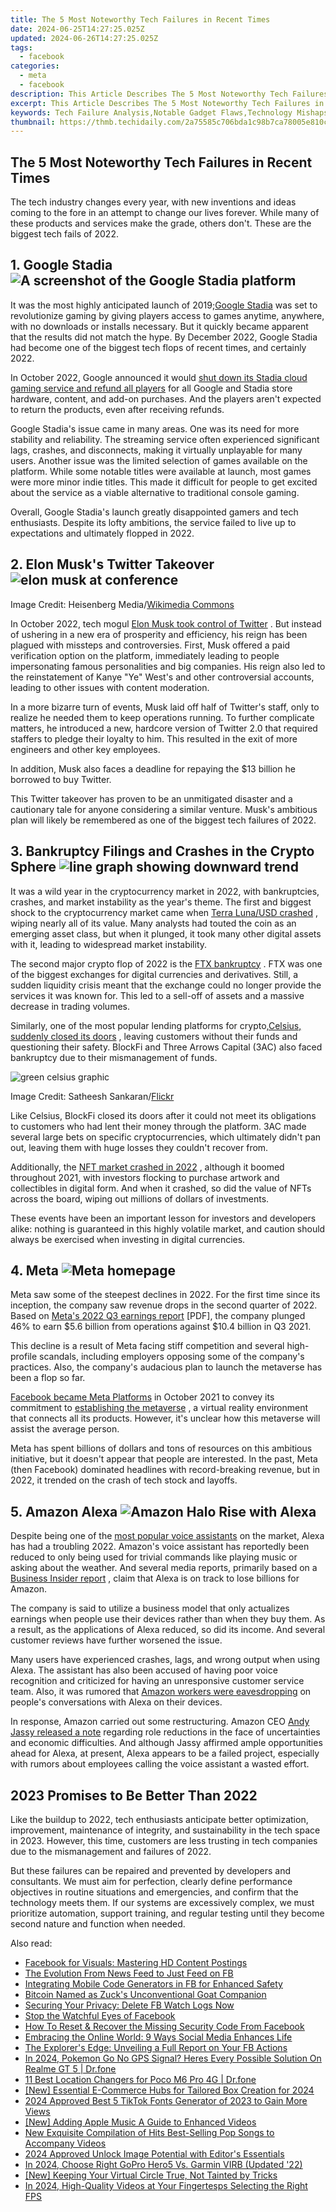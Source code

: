 ```yaml
---
title: The 5 Most Noteworthy Tech Failures in Recent Times
date: 2024-06-25T14:27:25.025Z
updated: 2024-06-26T14:27:25.025Z
tags:
  - facebook
categories:
  - meta
  - facebook
description: This Article Describes The 5 Most Noteworthy Tech Failures in Recent Times
excerpt: This Article Describes The 5 Most Noteworthy Tech Failures in Recent Times
keywords: Tech Failure Analysis,Notable Gadget Flaws,Technology Mishaps,Significant Tech Errors,Critical Gadgets Downfall,Major Tech Shortcomings,Prominent Tech Disasters
thumbnail: https://thmb.techidaily.com/2a75585c706bda1c98b7ca78005e810cc4fa04565ec0bfaa1522a3466ddc9fcb.jpg
---
```


## The 5 Most Noteworthy Tech Failures in Recent Times

 The tech industry changes every year, with new inventions and ideas coming to the fore in an attempt to change our lives forever. While many of these products and services make the grade, others don't. These are the biggest tech fails of 2022.

## 1\. Google Stadia ![A screenshot of the Google Stadia platform](https://static1.makeuseofimages.com/wordpress/wp-content/uploads/2022/12/google-stadia.jpg)

 It was the most highly anticipated launch of 2019;[Google Stadia](https://stadia.google.com/) was set to revolutionize gaming by giving players access to games anytime, anywhere, with no downloads or installs necessary. But it quickly became apparent that the results did not match the hype. By December 2022, Google Stadia had become one of the biggest tech flops of recent times, and certainly 2022.

 In October 2022, Google announced it would [shut down its Stadia cloud gaming service and refund all players](https://www.makeuseof.com/google-stadia-is-shutting-down-and-refunding-gamers/) for all Google and Stadia store hardware, content, and add-on purchases. And the players aren't expected to return the products, even after receiving refunds.

 Google Stadia's issue came in many areas. One was its need for more stability and reliability. The streaming service often experienced significant lags, crashes, and disconnects, making it virtually unplayable for many users. Another issue was the limited selection of games available on the platform. While some notable titles were available at launch, most games were more minor indie titles. This made it difficult for people to get excited about the service as a viable alternative to traditional console gaming.

 Overall, Google Stadia's launch greatly disappointed gamers and tech enthusiasts. Despite its lofty ambitions, the service failed to live up to expectations and ultimately flopped in 2022.

## 2\. Elon Musk's Twitter Takeover ![elon musk at conference](https://static1.makeuseofimages.com/wordpress/wp-content/uploads/2022/01/elon-musk-pic.jpg)

 Image Credit: Heisenberg Media/[Wikimedia Commons](https://commons.wikimedia.org/wiki/File:Elon%5FMusk%5F-%5FThe%5FSummit%5F2013.jpg)

 In October 2022, tech mogul [Elon Musk took control of Twitter](https://www.makeuseof.com/how-elon-musk-bought-twitter-timeline/) . But instead of ushering in a new era of prosperity and efficiency, his reign has been plagued with missteps and controversies. First, Musk offered a paid verification option on the platform, immediately leading to people impersonating famous personalities and big companies. His reign also led to the reinstatement of Kanye "Ye" West's and other controversial accounts, leading to other issues with content moderation.

 In a more bizarre turn of events, Musk laid off half of Twitter's staff, only to realize he needed them to keep operations running. To further complicate matters, he introduced a new, hardcore version of Twitter 2.0 that required staffers to pledge their loyalty to him. This resulted in the exit of more engineers and other key employees.

 In addition, Musk also faces a deadline for repaying the $13 billion he borrowed to buy Twitter.

 This Twitter takeover has proven to be an unmitigated disaster and a cautionary tale for anyone considering a similar venture. Musk's ambitious plan will likely be remembered as one of the biggest tech failures of 2022.

## 3\. Bankruptcy Filings and Crashes in the Crypto Sphere ![line graph showing downward trend](https://static1.makeuseofimages.com/wordpress/wp-content/uploads/2022/11/graph-36929.png)

 It was a wild year in the cryptocurrency market in 2022, with bankruptcies, crashes, and market instability as the year's theme. The first and biggest shock to the cryptocurrency market came when [Terra Luna/USD crashed](https://www.makeuseof.com/why-has-terras-luna-price-crashed/) , wiping nearly all of its value. Many analysts had touted the coin as an emerging asset class, but when it plunged, it took many other digital assets with it, leading to widespread market instability.

 The second major crypto flop of 2022 is the [FTX bankruptcy](https://www.makeuseof.com/what-is-going-on-binance-ftx/) . FTX was one of the biggest exchanges for digital currencies and derivatives. Still, a sudden liquidity crisis meant that the exchange could no longer provide the services it was known for. This led to a sell-off of assets and a massive decrease in trading volumes.

 Similarly, one of the most popular lending platforms for crypto,[Celsius, suddenly closed its doors](https://www.makeuseof.com/celsius-crypto-collapse-how-much-did-users-lose/) , leaving customers without their funds and questioning their safety. BlockFi and Three Arrows Capital (3AC) also faced bankruptcy due to their mismanagement of funds.

![green celsius graphic](https://static1.makeuseofimages.com/wordpress/wp-content/uploads/2022/12/green-celsius-1.jpg)

 Image Credit: Satheesh Sankaran/[Flickr](https://www.flickr.com/photos/justanothercreativesoul/52455459544/in/)

 Like Celsius, BlockFi closed its doors after it could not meet its obligations to customers who had lent their money through the platform. 3AC made several large bets on specific cryptocurrencies, which ultimately didn't pan out, leaving them with huge losses they couldn't recover from.

 Additionally, the [NFT market crashed in 2022](https://www.makeuseof.com/nft-market-collapse-lessons-learned/) , although it boomed throughout 2021, with investors flocking to purchase artwork and collectibles in digital form. And when it crashed, so did the value of NFTs across the board, wiping out millions of dollars of investments.

 These events have been an important lesson for investors and developers alike: nothing is guaranteed in this highly volatile market, and caution should always be exercised when investing in digital currencies.

## 4\. Meta ![Meta homepage](https://static1.makeuseofimages.com/wordpress/wp-content/uploads/2022/09/Meta-homepage.jpg)

 Meta saw some of the steepest declines in 2022\. For the first time since its inception, the company saw revenue drops in the second quarter of 2022\. Based on [Meta's 2022 Q3 earnings report](https://s21.q4cdn.com/399680738/files/doc%5Ffinancials/2022/q3/Meta-09.30.2022-Exhibit-99.1-FINAL.pdf) \[PDF\], the company plunged 46% to earn $5.6 billion from operations against $10.4 billion in Q3 2021.

 This decline is a result of Meta facing stiff competition and several high-profile scandals, including employers opposing some of the company's practices. Also, the company's audacious plan to launch the metaverse has been a flop so far.

[Facebook became Meta Platforms](https://www.makeuseof.com/facebook-announced-meta-its-new-brand/) in October 2021 to convey its commitment to [establishing the metaverse](https://www.makeuseof.com/what-is-the-metaverse/) , a virtual reality environment that connects all its products. However, it's unclear how this metaverse will assist the average person.

 Meta has spent billions of dollars and tons of resources on this ambitious initiative, but it doesn't appear that people are interested. In the past, Meta (then Facebook) dominated headlines with record-breaking revenue, but in 2022, it trended on the crash of tech stock and layoffs.

## 5\. Amazon Alexa ![Amazon Halo Rise with Alexa](https://static1.makeuseofimages.com/wordpress/wp-content/uploads/2022/10/Screen-Shot-2022-10-21-at-101710-PM.png)

 Despite being one of the [most popular voice assistants](https://www.makeuseof.com/siri-vs-alexa-vs-google-smarter-answering-questions/) on the market, Alexa has had a troubling 2022\. Amazon's voice assistant has reportedly been reduced to only being used for trivial commands like playing music or asking about the weather. And several media reports, primarily based on a [Business Insider report](https://www.businessinsider.com/amazon-alexa-job-layoffs-rise-and-fall-2022-11) , claim that Alexa is on track to lose billions for Amazon.

 The company is said to utilize a business model that only actualizes earnings when people use their devices rather than when they buy them. As a result, as the applications of Alexa reduced, so did its income. And several customer reviews have further worsened the issue.

 Many users have experienced crashes, lags, and wrong output when using Alexa. The assistant has also been accused of having poor voice recognition and criticized for having an unresponsive customer service team. Also, it was rumored that [Amazon workers were eavesdropping](https://www.makeuseof.com/is-amazon-alexa-spying-on-you/) on people's conversations with Alexa on their devices.

 In response, Amazon carried out some restructuring. Amazon CEO [Andy Jassy released a note](https://www.aboutamazon.com/news/company-news/a-note-from-ceo-andy-jassy-about-role-eliminations) regarding role reductions in the face of uncertainties and economic difficulties. And although Jassy affirmed ample opportunities ahead for Alexa, at present, Alexa appears to be a failed project, especially with rumors about employees calling the voice assistant a wasted effort.

## 2023 Promises to Be Better Than 2022

 Like the buildup to 2022, tech enthusiasts anticipate better optimization, improvement, maintenance of integrity, and sustainability in the tech space in 2023\. However, this time, customers are less trusting in tech companies due to the mismanagement and failures of 2022.

 But these failures can be repaired and prevented by developers and consultants. We must aim for perfection, clearly define performance objectives in routine situations and emergencies, and confirm that the technology meets them. If our systems are excessively complex, we must prioritize automation, support training, and regular testing until they become second nature and function when needed.


<ins class="adsbygoogle"
     style="display:block"
     data-ad-format="autorelaxed"
     data-ad-client="ca-pub-7571918770474297"
     data-ad-slot="1223367746"></ins>



<ins class="adsbygoogle"
     style="display:block"
     data-ad-client="ca-pub-7571918770474297"
     data-ad-slot="8358498916"
     data-ad-format="auto"
     data-full-width-responsive="true"></ins>

<span class="atpl-alsoreadstyle">Also read:</span>
<div><ul>
<li><a href="https://facebook.techidaily.com/facebook-for-visuals-mastering-hd-content-postings/"><u>Facebook for Visuals: Mastering HD Content Postings</u></a></li>
<li><a href="https://facebook.techidaily.com/the-evolution-from-news-feed-to-just-feed-on-fb/"><u>The Evolution From News Feed to Just Feed on FB</u></a></li>
<li><a href="https://facebook.techidaily.com/integrating-mobile-code-generators-in-fb-for-enhanced-safety/"><u>Integrating Mobile Code Generators in FB for Enhanced Safety</u></a></li>
<li><a href="https://facebook.techidaily.com/1719145823817-bitcoin-named-as-zucks-unconventional-goat-companion/"><u>Bitcoin Named as Zuck's Unconventional Goat Companion</u></a></li>
<li><a href="https://facebook.techidaily.com/securing-your-privacy-delete-fb-watch-logs-now/"><u>Securing Your Privacy: Delete FB Watch Logs Now</u></a></li>
<li><a href="https://facebook.techidaily.com/stop-the-watchful-eyes-of-facebook/"><u>Stop the Watchful Eyes of Facebook</u></a></li>
<li><a href="https://facebook.techidaily.com/how-to-reset-and-recover-the-missing-security-code-from-facebook/"><u>How To Reset & Recover the Missing Security Code From Facebook</u></a></li>
<li><a href="https://facebook.techidaily.com/embracing-the-online-world-9-ways-social-media-enhances-life/"><u>Embracing the Online World: 9 Ways Social Media Enhances Life</u></a></li>
<li><a href="https://facebook.techidaily.com/the-explorers-edge-unveiling-a-full-report-on-your-fb-actions/"><u>The Explorer's Edge: Unveiling a Full Report on Your FB Actions</u></a></li>
<li><a href="https://pokemon-go-android.techidaily.com/in-2024-pokemon-go-no-gps-signal-heres-every-possible-solution-on-realme-gt-5-drfone-by-drfone-virtual-android/"><u>In 2024, Pokemon Go No GPS Signal? Heres Every Possible Solution On Realme GT 5 | Dr.fone</u></a></li>
<li><a href="https://location-fake.techidaily.com/11-best-location-changers-for-poco-m6-pro-4g-drfone-by-drfone-virtual-android/"><u>11 Best Location Changers for Poco M6 Pro 4G | Dr.fone</u></a></li>
<li><a href="https://vp-tips.techidaily.com/new-essential-e-commerce-hubs-for-tailored-box-creation-for-2024/"><u>[New] Essential E-Commerce Hubs for Tailored Box Creation for 2024</u></a></li>
<li><a href="https://tiktok-video-recordings.techidaily.com/2024-approved-best-5-tiktok-fonts-generator-of-2023-to-gain-more-views/"><u>2024 Approved  Best 5 TikTok Fonts Generator of 2023 to Gain More Views</u></a></li>
<li><a href="https://extra-information.techidaily.com/new-adding-apple-music-a-guide-to-enhanced-videos/"><u>[New] Adding Apple Music  A Guide to Enhanced Videos</u></a></li>
<li><a href="https://audio-shaping.techidaily.com/new-exquisite-compilation-of-hits-best-selling-pop-songs-to-accompany-videos/"><u>New Exquisite Compilation of Hits Best-Selling Pop Songs to Accompany Videos</u></a></li>
<li><a href="https://article-files.techidaily.com/2024-approved-unlock-image-potential-with-editors-essentials/"><u>2024 Approved  Unlock Image Potential with Editor's Essentials</u></a></li>
<li><a href="https://extra-lessons.techidaily.com/in-2024-choose-right-gopro-hero5-vs-garmin-virb-updated-22/"><u>In 2024, Choose Right  GoPro Hero5 Vs. Garmin VIRB (Updated '22)</u></a></li>
<li><a href="https://instagram-video-recordings.techidaily.com/new-keeping-your-virtual-circle-true-not-tainted-by-tricks/"><u>[New] Keeping Your Virtual Circle True, Not Tainted by Tricks</u></a></li>
<li><a href="https://screen-video-capture.techidaily.com/in-2024-high-quality-videos-at-your-fingertesps-selecting-the-right-fps/"><u>In 2024, High-Quality Videos at Your Fingertesps  Selecting the Right FPS</u></a></li>
</ul></div>
